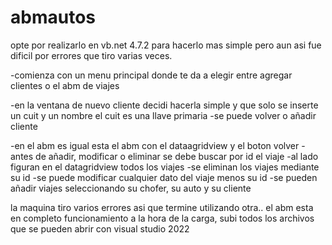 # abmautos
opte por realizarlo en vb.net 4.7.2 para hacerlo mas simple pero aun asi fue dificil por errores que tiro varias veces.

-comienza con un menu principal donde te da a elegir entre agregar clientes o el abm de viajes

-en la ventana de nuevo cliente decidi hacerla simple y que solo se inserte un cuit y un nombre el cuit es una llave primaria 
-se puede volver o añadir cliente

-en el abm es igual esta el abm con el dataagridview y el boton volver
-antes de añadir, modificar o eliminar se debe buscar por id el viaje
-al lado figuran en el datagridview todos los viajes
-se eliminan los viajes mediante su id
-se puede modificar cualquier dato del viaje menos su id
-se pueden añadir viajes seleccionando su chofer, su auto y su cliente

la maquina tiro varios errores asi que termine utilizando otra.. el abm esta en completo funcionamiento a la hora de la carga, subi todos los archivos que se pueden abrir con visual studio 2022
